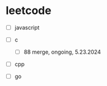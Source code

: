 leetcode
=========
- [ ] javascript
- [ ] c
	- [ ] 88 merge, ongoing, 5.23.2024
- [ ] cpp
- [ ] go

